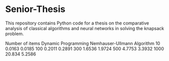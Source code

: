 # Senior-Thesis
This repository contains Python code for a thesis on the comparative analysis of classical algorithms and neural networks in solving the knapsack problem.



Number of items	  Dynamic Programming	    Nemhauser-Ullmann Algorithm
10	              0.0163	                0.0185
100	              0.2011	                0.2891
300	              1.6536	                1.9724
500	              4.7753	                3.3932
1000	            20.834	                5.2586

